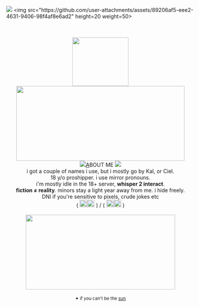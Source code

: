 
![](https://komarev.com/ghpvc/?username=sednoseterces&color=6321de&style=plastic&label=(っ'ヮ'c)++++) <img src="https://github.com/user-attachments/assets/89206af5-eee2-4631-9406-98f4af8e6ad2" height=20 weight=50>
<div align="center"> <br /> <br />
  <img src="https://github.com/user-attachments/assets/f5456a01-f99b-412c-a45b-74a62b58a46c" height=130 width=150> <br />
  <img src="https://github.com/user-attachments/assets/30cbfb8f-84c1-4915-81de-837e0f11d887" height=200 width=450> <br />
  <img src="https://github.com/user-attachments/assets/335c7d97-ee11-488a-97b2-641f6cfce260"
    
   [A](https://www.youtube.com/watch?v=UPJoZm49Ibk)BOUT ME <img src="https://github.com/user-attachments/assets/d5db946a-e85d-4926-b9fe-b082a9fda201"> <br />
  i got a couple of names i use, but i mostly go by Kal, or Ciel. <br />
18 y/o proshipper. i use mirror pronouns. <br />
  i'm mostly idle in the 18+ server, **whisper 2 interact**. <br />
  **fiction ≠ reality**. minors stay a light year away from me. i hide freely. <br />
  DNI if you're sensitive to pixels, crude jokes etc <br />
  ( <img src="https://github.com/user-attachments/assets/56d328c9-ee07-431b-8a78-dc36ace45fd1" width="20" height="20" /><img src="https://github.com/user-attachments/assets/65a8ce6c-54bb-4a9d-bd11-2505ee01acde" width="20" height="20" /> ) / ( <img src="https://github.com/user-attachments/assets/aebc9f0e-9127-4d86-b852-50587df45902" width="20" height="20" /><img src="https://github.com/user-attachments/assets/745b49b9-be5a-4e0f-b903-84dd1ec68694" width="20" height="20" /> ) <br /> <br />
  <img src="https://github.com/user-attachments/assets/f1453be1-f115-47b5-9175-5783aa89d6df" width="400" height="200" /> <br /> <br />
 <sub> ✦ if you can't be the [sun](https://youtu.be/G_ANJV_czSI?feature=shared) </sub> <br /> <br /> <br />
 
